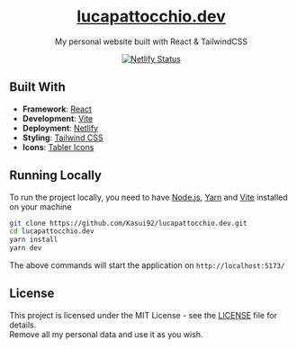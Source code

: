 <div align="center">
  <h1><a href="https://lucapattocchio.dev" target="_blank">lucapattocchio.dev</a></h1>
  My personal website built with React & TailwindCSS
</div>

<div align="center">

[![Netlify Status](https://api.netlify.com/api/v1/badges/452ad6fc-5bc7-4cee-9b17-35bef96423fb/deploy-status)](https://app.netlify.com/sites/lucapattocchio/deploys)

</div>

## Built With

- **Framework**: [React](https://react.dev/)
- **Development**: [Vite](https://vite.dev/)
- **Deployment**: [Netlify](https://www.netlify.com/)
- **Styling**: [Tailwind CSS](https://tailwindcss.com)
- **Icons**: [Tabler Icons](https://tabler.io/icons)

## Running Locally

To run the project locally, you need to have [Node.js](https://nodejs.org/en/), [Yarn](https://yarnpkg.com/) and [Vite](https://vite.dev/) installed on your machine

```bash
git clone https://github.com/Kasui92/lucapattocchio.dev.git
cd lucapattocchio.dev
yarn install
yarn dev
```

The above commands will start the application on `http://localhost:5173/`

## License

This project is licensed under the MIT License - see the [LICENSE](LICENSE) file for details.<br/>
Remove all my personal data and use it as you wish.
